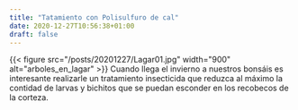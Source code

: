 ```yaml
---
title: "Tatamiento con Polisulfuro de cal"
date: 2020-12-27T10:56:38+01:00
draft: false
---
```

{{< figure src="/posts/20201227/Lagar01.jpg" width="900" alt="arboles_en_lagar" >}}
Cuando llega el invierno a nuestros bonsáis es interesante realizarle un tratamiento insecticida que reduzca al máximo la contidad de larvas y bichitos que se puedan esconder en los recobecos de la corteza.<!--more-->
